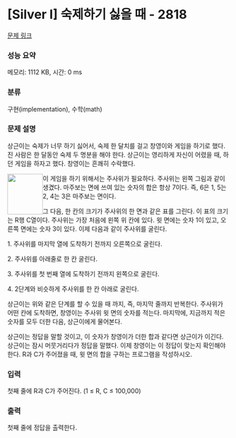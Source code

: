 # [Silver I] 숙제하기 싫을 때 - 2818 

[문제 링크](https://www.acmicpc.net/problem/2818) 

### 성능 요약

메모리: 1112 KB, 시간: 0 ms

### 분류

구현(implementation), 수학(math)

### 문제 설명

<p>상근이는 숙제가 너무 하기 싫어서, 숙제 한 달치를 걸고 창영이와 게임을 하기로 했다. 진 사람은 한 달동안 숙제 두 명분을 해야 한다. 상근이는 영리하게 자신이 어렸을 때, 하던 게임을 하자고 했다. 창영이는 흔쾌히 수락했다.</p>

<p><img alt="" src="" style="width: 80px; height: 92px; float: left;">이 게임을 하기 위해서는 주사위가 필요하다. 주사위는 왼쪽 그림과 같이 생겼다. 마주보는 면에 쓰여 있는 숫자의 합은 항상 7이다. 즉, 6은 1, 5는 2, 4는 3은 마주보는 면이다.</p>

<p>그 다음, 한 칸의 크기가 주사위의 한 면과 같은 표를 그린다. 이 표의 크기는 R행 C열이다. 주사위는 가장 처음에 왼쪽 위 칸에 있다. 윗 면에는 숫자 1이 있고, 오른쪽 면에는 숫자 3이 있다. 이제 다음과 같이 주사위를 굴린다.</p>

<p>1. 주사위를 마지막 열에 도착하기 전까지 오른쪽으로 굴린다.</p>

<p>2. 주사위를 아래줄로 한 칸 굴린다.</p>

<p>3. 주사위를 첫 번째 열에 도착하기 전까지 왼쪽으로 굴린다.</p>

<p>4. 2단계와 비슷하게 주사위를 한 칸 아래로 굴린다.</p>

<p>상근이는 위와 같은 단계를 할 수 있을 때 까지, 즉, 마지막 줄까지 반복한다. 주사위가 어떤 칸에 도착하면, 창영이는 주사위 윗 면의 숫자를 적는다. 마지막에, 지금까지 적은 숫자를 모두 더한 다음, 상근이에게 물어본다.</p>

<p>상근이는 정답을 말할 것이고, 이 숫자가 창영이가 더한 합과 같다면 상근이가 이긴다. 상근이는 잠시 머뭇거리다가 정답을 말했다. 이제 창영이는 이 정답이 맞는지 확인해야 한다. R과 C가 주어졌을 때, 윗 면의 합을 구하는 프로그램을 작성하시오.</p>

### 입력 

 <p>첫째 줄에 R과 C가 주어진다. (1 ≤ R, C ≤ 100,000)</p>

### 출력 

 <p>첫째 줄에 정답을 출력한다.</p>

